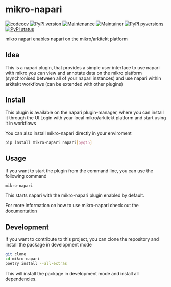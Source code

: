 # mikro-napari

[![codecov](https://codecov.io/gh/jhnnsrs/mikro-napari/branch/master/graph/badge.svg?token=UGXEA2THBV)](https://codecov.io/gh/jhnnsrs/mikro-napari)
[![PyPI version](https://badge.fury.io/py/mikro-napari.svg)](https://pypi.org/project/mikro-napari/)
[![Maintenance](https://img.shields.io/badge/Maintained%3F-yes-green.svg)](https://pypi.org/project/mikro-napari/)
![Maintainer](https://img.shields.io/badge/maintainer-jhnnsrs-blue)
[![PyPI pyversions](https://img.shields.io/pypi/pyversions/mikro-napari.svg)](https://pypi.python.org/pypi/mikro-napari/)
[![PyPI status](https://img.shields.io/pypi/status/mikro-napari.svg)](https://pypi.python.org/pypi/mikro-napari/)

mikro napari enables napari on the mikro/arkitekt platform


## Idea

This is a napari plugin, that provides a simple user interface to use napari with mikro you can view and annotate
data on the mikro platform (synchronised between all of your napari instances) and use napari within arkitekt workflows
(can be extended with other plugins)

## Install

This plugin is available on the napari plugin-manager, where you can install it through
the UI.Login with your local mikro/arkitekt platform and start using it in workflows

You can also install mikro-napari directly in your enviroment 

```bash
pip install mikro-napari napari[pyqt5]
```

## Usage

If you want to start the plugin from the command line, you can use the following command

```bash
mikro-napari
```

This  starts napari with the mikro-napari plugin enabled by default.

For more information on how to use mikro-napari check out the [documentation](https://arkitekt.live)


## Development

If you want to contribute to this project, you can clone the repository and install the package in development mode

```bash
git clone
cd mikro-napari
poetry install --all-extras
```

This will install the package in development mode and install all dependencies.


